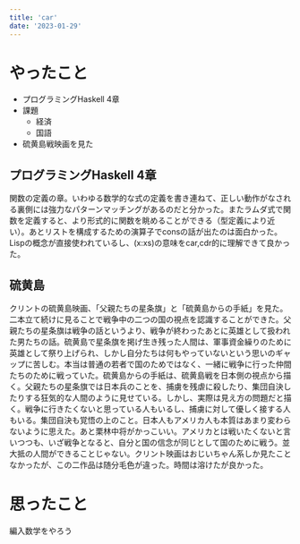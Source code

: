 ```yaml
---
title: 'car'
date: '2023-01-29'
---
```


# やったこと

- プログラミングHaskell 4章
- 課題
	- 経済
	- 国語
- 硫黄島戦映画を見た

## プログラミングHaskell 4章


関数の定義の章。いわゆる数学的な式の定義を書き連ねて、正しい動作がなされる裏側には強力なパターンマッチングがあるのだと分かった。またラムダ式で関数を定義すると、より形式的に関数を眺めることができる（型定義により近い）。あとリストを構成するための演算子でconsの話が出たのは面白かった。Lispの概念が直接使われているし、(x:xs)の意味をcar,cdr的に理解できて良かった。


## 硫黄島


クリントの硫黄島映画、「父親たちの星条旗」と「硫黄島からの手紙」を見た。二本立て続けに見ることで戦争中の二つの国の視点を認識することができた。父親たちの星条旗は戦争の話というより、戦争が終わったあとに英雄として扱われた男たちの話。硫黄島で星条旗を掲げ生き残った人間は、軍事資金繰りのために英雄として祭り上げられ、しかし自分たちは何もやっていないという思いのギャップに苦しむ。本当は普通の若者で国のためではなく、一緒に戦争に行った仲間たちのために戦っていた。硫黄島からの手紙は、硫黄島戦を日本側の視点から描く。父親たちの星条旗では日本兵のことを、捕虜を残虐に殺したり、集団自決したりする狂気的な人間のように見せている。しかし、実際は見え方の問題だと描く。戦争に行きたくないと思っている人もいるし、捕虜に対して優しく接する人もいる。集団自決も覚悟の上のこと。日本人もアメリカ人も本質はあまり変わらないように思えた。あと栗林中将がかっこいい。アメリカとは戦いたくないと言いつつも、いざ戦争となると、自分と国の信念が同じとして国のために戦う。並大抵の人間ができることじゃない。クリント映画はおじいちゃん系しか見たことなかったが、この二作品は随分毛色が違った。時間は溶けたが良かった。


# 思ったこと


編入数学をやろう


